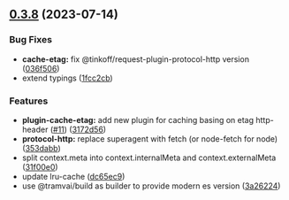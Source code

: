 ## [0.3.8](https://github.com/Tinkoff/tinkoff-request/compare/@tinkoff/request-plugin-cache-etag@0.3.8...@tinkoff/request-plugin-cache-etag@0.3.8) (2023-07-14)


### Bug Fixes

* **cache-etag:** fix @tinkoff/request-plugin-protocol-http version ([036f506](https://github.com/Tinkoff/tinkoff-request/commit/036f506d9c5948aa89091a9034e9ba1575957187))
* extend typings ([1fcc2cb](https://github.com/Tinkoff/tinkoff-request/commit/1fcc2cb32597b10d788de36303507e385042fc96))


### Features

* **plugin-cache-etag:** add new plugin for caching basing on etag http-header ([#11](https://github.com/Tinkoff/tinkoff-request/issues/11)) ([3172d56](https://github.com/Tinkoff/tinkoff-request/commit/3172d56f9d36c8999d8984a004e8567d7d02cf6c))
* **protocol-http:** replace superagent with fetch (or node-fetch for node) ([353dabb](https://github.com/Tinkoff/tinkoff-request/commit/353dabbffebe18060f62ff2527353137e4b63a8f))
* split context.meta into context.internalMeta and context.externalMeta ([31f00e0](https://github.com/Tinkoff/tinkoff-request/commit/31f00e0ae14767f213a67eb2df349c9f75adcfe7))
* update lru-cache ([dc65ec9](https://github.com/Tinkoff/tinkoff-request/commit/dc65ec92fb185b0100d5a87f4aecadc39f2a9cd5))
* use @tramvai/build as builder to provide modern es version ([3a26224](https://github.com/Tinkoff/tinkoff-request/commit/3a26224221d4fc073938cf32c2f147515620c28e))



